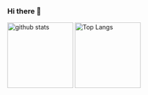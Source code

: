 ### Hi there 👋

<!--
**diracmax/diracmax** is a ✨ _special_ ✨ repository because its `README.md` (this file) appears on your GitHub profile.

Here are some ideas to get you started:

- 🔭 I’m currently working on ...
- 🌱 I’m currently learning ...
- 👯 I’m looking to collaborate on ...
- 🤔 I’m looking for help with ...
- 💬 Ask me about ...
- 📫 How to reach me: ...
- 😄 Pronouns: ...
- ⚡ Fun fact: ...
-->

<p align="left"> 
  <img alt="github stats" height="150px" src="https://github-readme-stats.vercel.app/api?username=diracmax&theme=onedark&show_icons=ture" />
  <img alt="Top Langs" height="150px" src="https://github-readme-stats.vercel.app/api/top-langs/?username=diracmax&layout=compact&show_icons=true&theme=onedark" />
</p>
